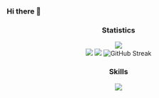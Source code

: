 ### Hi there 👋

<h3 align="center">Statistics</h3>
<div align="center"><img src="http://github-profile-summary-cards.vercel.app/api/cards/profile-details?username=bodaue&theme=dark"/></div>
<div id="statistics" align="center">
  <img src="http://github-profile-summary-cards.vercel.app/api/cards/repos-per-language?username=bodaue&theme=dark"/>
  <img src="http://github-profile-summary-cards.vercel.app/api/cards/stats?username=bodaue&theme=dark"/>
  <img src="https://github-readme-streak-stats.herokuapp.com?user=bodaue&card_width=300&theme=dark" alt="GitHub Streak" />
</div>

<h3 align="center">Skills</h3>
<p align="center">
  <a href="https://skillicons.dev">
    <img src="https://skillicons.dev/icons?i=python,django,fastapi,flask,git,docker,postgres,mongodb,redis,rabbitmq,linux,html,css&perline=10" />
  </a>
</p>

